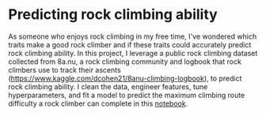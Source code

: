 # Predicting rock climbing ability
As someone who enjoys rock climbing in my free time, I've wondered which traits make a good rock climber and if these traits could accurately predict rock climbing ability. In this project, I leverage a public rock climbing dataset collected from 8a.nu, a rock climbing community and logbook that rock climbers use to track their ascents (https://www.kaggle.com/dcohen21/8anu-climbing-logbook), to predict rock climbing ability. I clean the data, engineer features, tune hyperparameters, and fit a model to predict the maximum climbing route difficulty a rock climber can complete in this [notebook](predicting_climbing_ability.ipynb).
